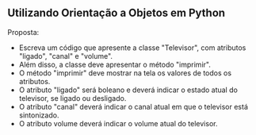 ## Utilizando Orientação a Objetos em Python

Proposta:
- Escreva um código que apresente a classe "Televisor", com atributos "ligado", "canal" e "volume".
- Além disso, a classe deve apresentar o método "imprimir".
- O método "imprimir" deve mostrar na tela os valores de todos os atributos.
- O atributo "ligado" será boleano e deverá indicar o estado atual do televisor, se ligado ou desligado.
- O atributo "canal" deverá indicar o canal atual em que o televisor está sintonizado.
- O atributo volume deverá indicar o volume atual do televisor.
